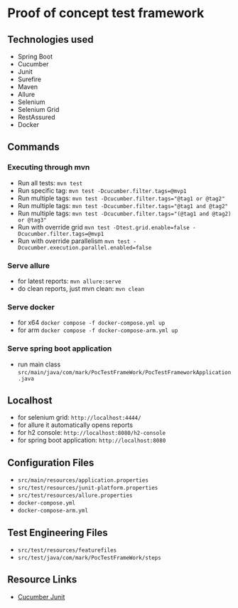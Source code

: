 # Proof of concept test framework
## Technologies used
- Spring Boot
- Cucumber
- Junit
- Surefire
- Maven
- Allure
- Selenium
- Selenium Grid
- RestAssured
- Docker
## Commands
### Executing through mvn
- Run all tests: `mvn test`
- Run specific tag: `mvn test -Dcucumber.filter.tags=@mvp1`
- Run multiple tags: `mvn test -Dcucumber.filter.tags="@tag1 or @tag2"`
- Run multiple tags: `mvn test -Dcucumber.filter.tags="@tag1 and @tag2"`
- Run multiple tags: `mvn test -Dcucumber.filter.tags="(@tag1 and @tag2) or @tag3"`
- Run with override grid `mvn test -Dtest.grid.enable=false -Dcucumber.filter.tags=@mvp1`
- Run with override parallelism `mvn test -Dcucumber.execution.parallel.enabled=false`
### Serve allure 
- for latest reports: `mvn allure:serve`
- do clean reports, just mvn clean: `mvn clean`
### Serve docker
- for x64 `docker compose -f docker-compose.yml up`
- for arm `docker compose -f docker-compose-arm.yml up`
### Serve spring boot application
- run main class `src/main/java/com/mark/PocTestFrameWork/PocTestFrameworkApplication.java`
## Localhost
- for selenium grid: `http://localhost:4444/`
- for allure it automatically opens reports
- for h2 console: `http://localhost:8080/h2-console`
- for spring boot application: `http://localhost:8080`
## Configuration Files
- `src/main/resources/application.properties`
- `src/test/resources/junit-platform.properties`
- `src/test/resources/allure.properties`
- `docker-compose.yml`
- `docker-compose-arm.yml`
## Test Engineering Files
- `src/test/resources/featurefiles`
- `src/test/java/com/mark/PocTestFrameWork/steps`
## Resource Links
- [Cucumber Junit](https://github.com/cucumber/cucumber-jvm/tree/main/cucumber-junit-platform-engine)
